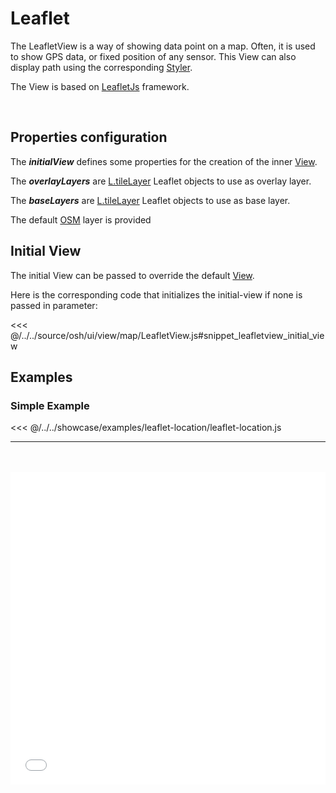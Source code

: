 # Leaflet

The LeafletView is a way of showing data point on a map. Often, it is used to show GPS data, or fixed position of any sensor.
This View can also display path using the corresponding [Styler](../stylers/styler).

The View is based on [LeafletJs](https://leafletjs.com/) framework.

<br/>
<DocumentationLoad path="/guide/api/LeafletView.html"/>

## Properties configuration

The ***initialView*** defines some properties for the creation of the inner
 [View](https://leafletjs.com/reference-1.7.1.html#map-setview).

The ***overlayLayers*** are [L.tileLayer](https://leafletjs.com/reference-1.7.1.html#tilelayer-l-tilelayer)
 Leaflet objects to use as overlay layer. 

The ***baseLayers*** are [L.tileLayer](https://leafletjs.com/reference-1.7.1.html#tilelayer-l-tilelayer)
 Leaflet objects to use as base layer.
 
The default [OSM](https://openlayers.org/en/latest/apidoc/module-ol_source_OSM-OSM.html) layer is provided
 
## Initial View

The initial View can be passed to override the default [View](https://leafletjs.com/reference-1.7.1.html#map-setview).

Here is the corresponding code that initializes the initial-view if none is passed in parameter:

<<< @/../../source/osh/ui/view/map/LeafletView.js#snippet_leafletview_initial_view

## Examples

### Simple Example

<<< @/../../showcase/examples/leaflet-location/leaflet-location.js

<hr class="demo-hr"/>
<br/><br/>

<iframe src="../../../showcase/leaflet-location.html" style="border:none;width:100%;height: 500px" />
